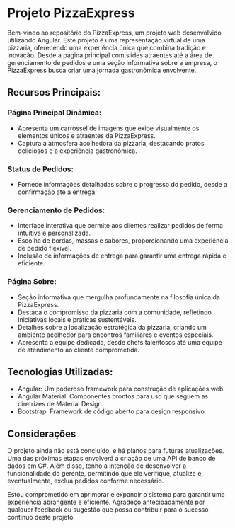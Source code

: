 # Projeto PizzaExpress

Bem-vindo ao repositório do PizzaExpress, um projeto web desenvolvido utilizando Angular. Este projeto é uma representação virtual de uma pizzaria, oferecendo uma experiência única que combina tradição e inovação. Desde a página principal com slides atraentes até a área de gerenciamento de pedidos e uma seção informativa sobre a empresa, o PizzaExpress busca criar uma jornada gastronômica envolvente.

## Recursos Principais:

### Página Principal Dinâmica: <br>

- Apresenta um carrossel de imagens que exibe visualmente os elementos únicos e atraentes da PizzaExpress.<br>
- Captura a atmosfera acolhedora da pizzaria, destacando pratos deliciosos e a experiência gastronômica.<br>

### Status de Pedidos:
 * Fornece informações detalhadas sobre o progresso do pedido, desde a confirmação até a entrega.

### Gerenciamento de Pedidos:
  * Interface interativa que permite aos clientes realizar pedidos de forma intuitiva e personalizada.
  * Escolha de bordas, massas e sabores, proporcionando uma experiência de pedido flexível.
  * Inclusão de informações de entrega para garantir uma entrega rápida e eficiente.
    
### Página Sobre:
 * Seção informativa que mergulha profundamente na filosofia única da PizzaExpress.
 * Destaca o compromisso da pizzaria com a comunidade, refletindo iniciativas locais e práticas sustentáveis. 
 * Detalhes sobre a localização estratégica da pizzaria, criando um ambiente acolhedor para encontros familiares e eventos especiais.
 * Apresenta a equipe dedicada, desde chefs talentosos até uma equipe de atendimento ao cliente comprometida.

## Tecnologias Utilizadas:

* Angular: Um poderoso framework para construção de aplicações web.
* Angular Material: Componentes prontos para uso que seguem as diretrizes de Material Design.
* Bootstrap: Framework de código aberto para design responsivo.

## Considerações
O projeto ainda não está concluído, e há planos para futuras atualizações. Uma das próximas etapas envolverá a criação de uma API de banco de dados em C#. Além disso, tenho a intenção de desenvolver a funcionalidade do gerente, permitindo que ele verifique, atualize e, eventualmente, exclua pedidos conforme necessário.

Estou comprometido em aprimorar e expandir o sistema para garantir uma experiência abrangente e eficiente. Agradeço antecipadamente por qualquer feedback ou sugestão que possa contribuir para o sucesso contínuo deste projeto

  
